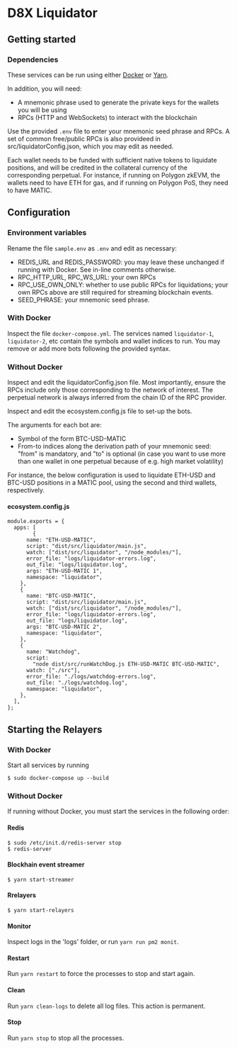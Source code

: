# D8X Liquidator

## Getting started

### Dependencies

These services can be run using either [Docker](https://docs.docker.com/get-docker/) or [Yarn](https://yarnpkg.com/getting-started/install).

In addition, you will need:

- A mnemonic phrase used to generate the private keys for the wallets you will be using
- RPCs (HTTP and WebSockets) to interact with the blockchain

Use the provided `.env` file to enter your mnemonic seed phrase and RPCs. A set of common free/public RPCs is also provideed in src/liquidatorConfig.json, which you may edit as needed.

Each wallet needs to be funded with sufficient native tokens to liquidate positions, and will be credited in the collateral currency of the corresponding perpetual. For instance, if running on Polygon zkEVM, the wallets need to have ETH for gas, and if running on Polygon PoS, they need to have MATIC.

## Configuration

### Environment variables

Rename the file `sample.env` as `.env` and edit as necessary:

- REDIS_URL and REDIS_PASSWORD: you may leave these unchanged if running with Docker. See in-line comments otherwise.
- RPC_HTTP_URL, RPC_WS_URL: your own RPCs
- RPC_USE_OWN_ONLY: whether to use public RPCs for liquidations; your own RPCs above are still required for streaming blockchain events.
- SEED_PHRASE: your mnemonic seed phrase.

### With Docker

Inspect the file `docker-compose.yml`. The services named `liquidator-1`, `liquidator-2`, etc contain the symbols and wallet indices to run. You may remove or add more bots following the provided syntax.

### Without Docker

Inspect and edit the liquidatorConfig.json file. Most importantly, ensure the RPCs include only those corresponding to the network of interest. The perpetual network is always inferred from the chain ID of the RPC provider.

Inspect and edit the ecosystem.config.js file to set-up the bots.

The arguments for each bot are:

- Symbol of the form BTC-USD-MATIC
- From-to indices along the derivation path of your mnemonic seed: "from" is mandatory, and "to" is optional (in case you want to use more than one wallet in one perpetual because of e.g. high market volatility)

For instance, the below configuration is used to liquidate ETH-USD and BTC-USD positions in a MATIC pool, using the second and third wallets, respectively.

#### ecosystem.config.js

```
module.exports = {
  apps: [
        {
      name: "ETH-USD-MATIC",
      script: "dist/src/liquidator/main.js",
      watch: ["dist/src/liquidator", "/node_modules/"],
      error_file: "logs/liquidator-errors.log",
      out_file: "logs/liquidator.log",
      args: "ETH-USD-MATIC 1",
      namespace: "liquidator",
    },
    {
      name: "BTC-USD-MATIC",
      script: "dist/src/liquidator/main.js",
      watch: ["dist/src/liquidator", "/node_modules/"],
      error_file: "logs/liquidator-errors.log",
      out_file: "logs/liquidator.log",
      args: "BTC-USD-MATIC 2",
      namespace: "liquidator",
    },
    {
      name: "Watchdog",
      script:
        "node dist/src/runWatchDog.js ETH-USD-MATIC BTC-USD-MATIC",
      watch: ["./src"],
      error_file: "./logs/watchdog-errors.log",
      out_file: "./logs/watchdog.log",
      namespace: "liquidator",
    },
  ],
};
```

## Starting the Relayers

### With Docker

Start all services by running

```
$ sudo docker-compose up --build
```

### Without Docker

If running without Docker, you must start the services in the following order:

#### Redis

```
$ sudo /etc/init.d/redis-server stop
$ redis-server
```

#### Blockhain event streamer

```
$ yarn start-streamer
```

#### Rrelayers

```
$ yarn start-relayers
```

#### Monitor

Inspect logs in the 'logs' folder, or run `yarn run pm2 monit`.

#### Restart

Run `yarn restart` to force the processes to stop and start again.

#### Clean

Run `yarn clean-logs` to delete all log files. This action is permanent.

#### Stop

Run `yarn stop` to stop all the processes.
